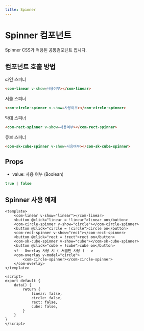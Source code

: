 ```yaml
---
title: Spinner
---
```


# Spinner 컴포넌트
Spinner CSS가 적용된 공통컴포넌트 입니다.

## 컴포넌트 호출 방법
라인 스피너
```html
<com-linear v-show=사용여부></com-linear>
```
서클 스피너
```html
<com-circle-spinner v-show=사용여부></com-circle-spinner>
```
막대 스피너
```html
<com-rect-spinner v-show=사용여부></com-rect-spinner>
```
큐브 스피너
```html
<com-sk-cube-spinner v-show=사용여부></com-sk-cube-spinner>
```

## Props
- value: 사용 여부 (Boolean)
```js
true | false
```

## Spinner 사용 예제
```vue
<template>
    <com-linear v-show="linear"></com-linear>
    <button @click="linear = !linear">linear on</button>
    <com-circle-spinner v-show="circle"></com-circle-spinner>
    <button @click="circle = !circle">circle on</button>
    <com-rect-spinner v-show="rect"></com-rect-spinner>
    <button @click="rect = !rect">rect on</button>
    <com-sk-cube-spinner v-show="cube"></com-sk-cube-spinner>
    <button @click="cube = !cube">cube on</button>
    <!-- Overlay 사용 시 ( 서클만 사용 ) -->
    <com-overlay v-model="circle">
        <com-circle-spinner></com-circle-spinner>
    </com-overlay>
</template>

<script>
export default {
    data() {
        return {
            linear: false,
            circle: false,
            rect: false,
            cube: false,
        }
    }
}
</script>
```
